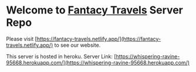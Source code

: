 # Welcome to [Fantacy Travels](https://fantacy-travels.netlify.app/) Server Repo

Please visit [https://fantacy-travels.netlify.app/](https://fantacy-travels.netlify.app/) to see our website.

This server is hosted in heroku. Server Link: [https://whispering-ravine-95668.herokuapp.com/](https://whispering-ravine-95668.herokuapp.com/)
